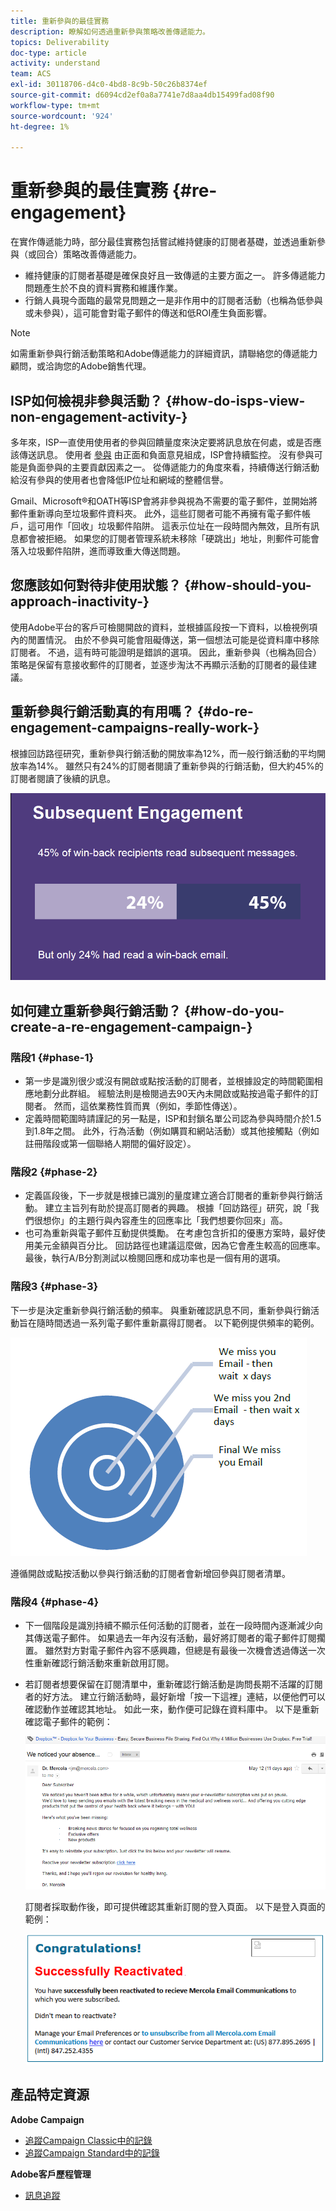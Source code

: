 ```yaml
---
title: 重新參與的最佳實務
description: 瞭解如何透過重新參與策略改善傳遞能力。
topics: Deliverability
doc-type: article
activity: understand
team: ACS
exl-id: 30118706-d4c0-4bd8-8c9b-50c26b8374ef
source-git-commit: d6094cd2ef0a8a7741e7d8aa4db15499fad08f90
workflow-type: tm+mt
source-wordcount: '924'
ht-degree: 1%

---
```


# 重新參與的最佳實務 {#re-engagement}

在實作傳遞能力時，部分最佳實務包括嘗試維持健康的訂閱者基礎，並透過重新參與（或回合）策略改善傳遞能力。

* 維持健康的訂閱者基礎是確保良好且一致傳遞的主要方面之一。 許多傳遞能力問題產生於不良的資料實務和維護作業。
* 行銷人員現今面臨的最常見問題之一是非作用中的訂閱者活動（也稱為低參與或未參與），這可能會對電子郵件的傳送和低ROI產生負面影響。

>[!NOTE]
>
>如需重新參與行銷活動策略和Adobe傳遞能力的詳細資訊，請聯絡您的傳遞能力顧問，或洽詢您的Adobe銷售代理。

## ISP如何檢視非參與活動？ {#how-do-isps-view-non-engagement-activity-}

多年來，ISP一直使用使用者的參與回饋量度來決定要將訊息放在何處，或是否應該傳送訊息。 使用者 [參與](/help/engagement.md) 由正面和負面意見組成，ISP會持續監控。 沒有參與可能是負面參與的主要貢獻因素之一。 從傳遞能力的角度來看，持續傳送行銷活動給沒有參與的使用者也會降低IP位址和網域的整體信譽。

Gmail、Microsoft®和OATH等ISP會將非參與視為不需要的電子郵件，並開始將郵件重新導向至垃圾郵件資料夾。 此外，這些訂閱者可能不再擁有電子郵件帳戶，這可用作「回收」垃圾郵件陷阱。 這表示位址在一段時間內無效，且所有訊息都會被拒絕。 如果您的訂閱者管理系統未移除「硬跳出」地址，則郵件可能會落入垃圾郵件陷阱，進而導致重大傳送問題。

## 您應該如何對待非使用狀態？ {#how-should-you-approach-inactivity-}

使用Adobe平台的客戶可檢閱開啟的資料，並根據區段按一下資料，以檢視例項內的閒置情況。 由於不參與可能會阻礙傳送，第一個想法可能是從資料庫中移除訂閱者。 不過，這有時可能證明是錯誤的選項。 因此，重新參與（也稱為回合）策略是保留有意接收郵件的訂閱者，並逐步淘汰不再顯示活動的訂閱者的最佳建議。

## 重新參與行銷活動真的有用嗎？ {#do-re-engagement-campaigns-really-work-}

根據回訪路徑研究，重新參與行銷活動的開放率為12%，而一般行銷活動的平均開放率為14%。 雖然只有24%的訂閱者閱讀了重新參與的行銷活動，但大約45%的訂閱者閱讀了後續的訊息。

![](../../help/assets/deliverability_implementation_1.png)

## 如何建立重新參與行銷活動？ {#how-do-you-create-a-re-engagement-campaign-}

### 階段1 {#phase-1}

* 第一步是識別很少或沒有開啟或點按活動的訂閱者，並根據設定的時間範圍相應地劃分此群組。 經驗法則是檢閱過去90天內未開啟或點按過電子郵件的訂閱者。 然而，這依業務性質而異（例如，季節性傳送）。
* 定義時間範圍時請謹記的另一點是，ISP和封鎖名單公司認為參與時間介於1.5到1.8年之間。 此外，行為活動（例如購買和網站活動）或其他接觸點（例如註冊階段或第一個聯絡人期間的偏好設定）。

### 階段2 {#phase-2}

* 定義區段後，下一步就是根據已識別的量度建立適合訂閱者的重新參與行銷活動。 建立主旨列有助於提高訂閱者的興趣。 根據「回訪路徑」研究，說「我們很想你」的主題行與內容產生的回應率比「我們想要你回來」高。
* 也可為重新與電子郵件互動提供獎勵。 在考慮包含折扣的優惠方案時，最好使用美元金額與百分比。 回訪路徑也建議這麼做，因為它會產生較高的回應率。 最後，執行A/B分割測試以檢閱回應和成功率也是一個有用的選項。

### 階段3 {#phase-3}

下一步是決定重新參與行銷活動的頻率。 與重新確認訊息不同，重新參與行銷活動旨在隨時間透過一系列電子郵件重新贏得訂閱者。 以下範例提供頻率的範例。

![](../../help/assets/deliverability_implementation_2.png)

遵循開啟或點按活動以參與行銷活動的訂閱者會新增回參與訂閱者清單。

### 階段4 {#phase-4}

* 下一個階段是識別持續不顯示任何活動的訂閱者，並在一段時間內逐漸減少向其傳送電子郵件。 如果過去一年內沒有活動，最好將訂閱者的電子郵件訂閱擱置。 雖然對方對電子郵件內容不感興趣，但總是有最後一次機會透過傳送一次性重新確認行銷活動來重新啟用訂閱。
* 若訂閱者想要保留在訂閱清單中，重新確認行銷活動是詢問長期不活躍的訂閱者的好方法。 建立行銷活動時，最好新增「按一下這裡」連結，以便他們可以確認動作並確認其地址。 如此一來，動作便可記錄在資料庫中。 以下是重新確認電子郵件的範例：

  ![](../../help/assets/deliverability_implementation_3.png)

  訂閱者採取動作後，即可提供確認其重新訂閱的登入頁面。 以下是登入頁面的範例：

  ![](../../help/assets/deliverability_implementation_4.png)

## 產品特定資源

**Adobe Campaign**

* [追蹤Campaign Classic中的記錄](https://experienceleague.adobe.com/docs/campaign-classic/using/sending-messages/monitoring-deliveries/delivery-dashboard.html#tracking-logs)
* [追蹤Campaign Standard中的記錄](https://experienceleague.adobe.com/docs/campaign-standard/using/testing-and-sending/sending-and-tracking-messages/tracking-messages.html#tracking-logs)

**Adobe客戶歷程管理**

* [訊息追蹤](https://experienceleague.adobe.com/docs/journey-optimizer/using/reporting/message-tracking.html?lang=zh-Hant)
